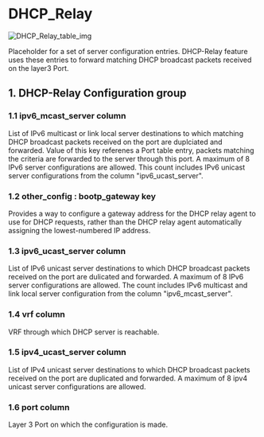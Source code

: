 # DHCP_Relay

![DHCP_Relay_table_img](http://www.plantuml.com/plantuml/img/SoWkIImgAStDuIf8JCvEJ4zLK0hApozH24bCoaajLbAevb80WkISnE9Y1HSFvu3ueDISn4e56ni5ZH2TdCpqZ9BqejJKF4q5EpkkMYukYCAm83ViAY3I0Vb59TZbkP2iqDMr0nc4BWJIpCNba9gN0d8q)

Placeholder for a set of server configuration entries. DHCP-Relay feature uses
these entries to forward matching DHCP broadcast packets received on the layer3
Port.

## 1. DHCP-Relay Configuration group

### 1.1 ipv6_mcast_server column

List of IPv6 multicast or link local server destinations to which matching DHCP
broadcast packets received on the port are duplciated and forwarded. Value of
this key referenes a Port table entry, packets matching the criteria are
forwarded to the server through this port. A maximum of 8 IPv6 server
configurations are allowed. This count includes IPv6 unicast server
configurations from the column "ipv6_ucast_server".

### 1.2 other_config : bootp_gateway key

Provides a way to configure a gateway address for the DHCP relay agent to use
for DHCP requests, rather than the DHCP relay agent automatically assigning the
lowest-numbered IP address.

### 1.3 ipv6_ucast_server column

List of IPv6 unicast server destinations to which DHCP broadcast packets
received on the port are dulicated and forwarded. A maximum of 8 IPv6 server
configurations are allowed. The count includes IPv6 multicast and link local
server configuration from the column "ipv6_mcast_server".

### 1.4 vrf column

VRF through which DHCP server is reachable.

### 1.5 ipv4_ucast_server column

List of IPv4 unicast server destinations to which DHCP broadcast packets
received on the port are duplicated and forwarded. A maximum of 8 ipv4 unicast
server configurations are allowed.

### 1.6 port column

Layer 3 Port on which the configuration is made.

